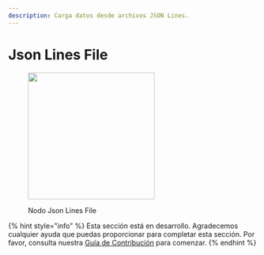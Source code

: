 ```yaml
---
description: Carga datos desde archivos JSON Lines.
---
```


# Json Lines File

<figure><img src="../../../.gitbook/assets/image--1---1---1---1---1---1---1---1---1---1---1---1---1-.png" alt="" width="256"><figcaption><p>Nodo Json Lines File</p></figcaption></figure>

{% hint style="info" %}
Esta sección está en desarrollo. Agradecemos cualquier ayuda que puedas proporcionar para completar esta sección. Por favor, consulta nuestra [Guía de Contribución](../../../contributing/) para comenzar.
{% endhint %}
